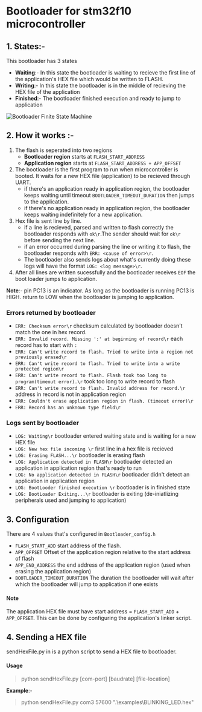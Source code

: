 # Bootloader for stm32f10 microcontroller

## 1. States:-
This bootloader has 3 states
  * __Waiting__:- In this state the bootloader is waiting to recieve the first line of the application's HEX file which would be written to FLASH.
  * __Writing__:- In this state the bootloader is in the middle of recieving the HEX file of the application
  * __Finished__:- The bootloader finished execution and ready to jump to application
  
![Bootloader Finite State Machine](https://i.imgur.com/tzVfmog.png)

## 2. How it works :-
1. The flash is seperated into two regions
   * __Bootloader region__ starts at `FLASH_START_ADDRESS`
   * __Application region__ starts at `FLASH_START_ADDRESS + APP_OFFSET`
1. The bootloader is the first program to run when microcontroller is booted. It waits for a new HEX file (application) to be recieved through UART.
   * if there's an application ready in application region, the bootloader keeps waiting until timeout `BOOTLOADER_TIMEOUT_DURATION` then jumps to the application.
   * if there's no application ready in application region, the bootloader keeps waiting indefinitely for a new application.
1. Hex file is sent line by line.
   * if a line is recieved, parsed and written to flash correctly the bootloader responds with `ok\r`.The sender should wait for `ok\r` before sending the next line.
   * if an error occurred during parsing the line or writing it to flash, the bootloader responds with `ERR: <cause of error>\r`.
   * The bootloader also sends logs about what's currently doing these logs will have the format `LOG: <log message>\r`.
1. After all lines are written sucessfully and the bootloader receives `EOF` the boot loader jumps to application.

__Note__:-
 pin PC13 is an indicator. As long as the bootloader is running PC13 is HIGH. return to LOW when the bootloader is jumping to application. 
  ### Errors returned by bootloader
   * `ERR: Checksum error\r` checksum calculated by bootloader doesn't match the one in hex record.
   * `ERR: Invalid record. Missing ':' at beginning of record\r` each record has to start with `:`
   * `ERR: Can't write record to flash. Tried to write into a region not previously erased\r` 
   * `ERR: Can't write record to flash. Tried to write into a write protected region\r`
   * `ERR: Can't write record to flash. Flash took too long to program(timeout error).\r` took too long to write record to flash
   * `ERR: Can't write record to flash. Invalid address for record.\r` address in record is not in application region
   * `ERR: Couldn't erase application region in flash. (timeout error)\r`
   * `ERR: Record has an unknown type field\r`
  ### Logs sent by bootloader
   * `LOG: Waiting\r` bootloader entered waiting state and is waiting for a new HEX file
   * `LOG: New hex file incoming \r` first line in a hex file is recieved
   * `LOG: Erasing FLASH...\r`  bootloader is erasing flash
   * `LOG: Application detected in FLASH\r` bootloader detected an application in application region that's ready to run
   * `LOG: No application detected in FLASH\r` bootloader didn't detect an application in application region
   * `LOG: BootLooder finished execution \r`  bootloader is in finished state
   * `LOG: BootLoader Exiting...\r` bootloader is exiting (de-iniatlizing peripherals used and jumping to application)

## 3. Configuration
There are 4 values that's configured in `Bootloader_config.h`
   * `FLASH_START_ADD` start address of the flash.
   * `APP_OFFSET` Offset of the application region relative to the start address of flash
   * `APP_END_ADDRESS` the end address of the application region (used when erasing the application region) 
   * `BOOTLOADER_TIMEOUT_DURATION` The duration the bootloader will wait after which the bootloader will jump to application if one exists
   #### Note 
   The application HEX file must have start address = `FLASH_START_ADD` + `APP_OFFSET`. This can be done by configuring the application's linker script.

## 4. Sending a HEX file
  sendHexFile.py in is a python script to send a HEX file to bootloader.
  #### Usage
>python sendHexFile.py [com-port] [baudrate] [file-location]

  __Example__:-
>python sendHexFile.py com3 57600 ".\examples\BLINKING_LED.hex"
     

